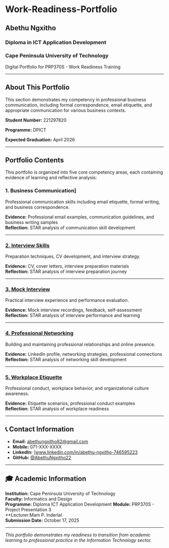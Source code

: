 # Work-Readiness-Portfolio

## Abethu Ngxitho
### Diploma in ICT Application Development
### Cape Peninsula University of Technology
Digital Portfolio for PRP370S - Work Readiness Training

---

## About This Portfolio

This section demonstrates my competency in professional business communication, including formal correspondence, email etiquette, and appropriate communication for various business contexts.

**Student Number:** 221297820

**Programme:** DPICT

**Expected Graduation:** April 2026

---

## Portfolio Contents

This portfolio is organized into five core competency areas, each containing evidence of learning and reflective analysis:

### 1. Business Communication]
Professional communication skills including email etiquette, formal writing, and business correspondence.

**Evidence:** Professional email examples, communication guidelines, and business writing samples  
**Reflection:** STAR analysis of communication skill development

---

### [ 2. Interview Skills](./02-Interview-Skills/)
Preparation techniques, CV development, and interview strategy.

**Evidence:** CV, cover letters, interview preparation materials  
**Reflection:** STAR analysis of interview preparation journey

---

### [ 3. Mock Interview](./03-Mock-Interview/)
Practical interview experience and performance evaluation.

**Evidence:** Mock interview recordings, feedback, self-assessment  
**Reflection:** STAR analysis of interview performance and learning

---

### [ 4. Professional Networking](./04-Professional-Networking/)
Building and maintaining professional relationships and online presence.

**Evidence:** LinkedIn profile, networking strategies, professional connections  
**Reflection:** STAR analysis of networking skill development

---

### [ 5. Workplace Etiquette](./05-Workplace-Etiquette/)
Professional conduct, workplace behavior, and organizational culture awareness.

**Evidence:** Etiquette scenarios, professional conduct examples  
**Reflection:** STAR analysis of workplace readiness

---

## 📞 Contact Information

- **Email:** abethungxitho82@gmail.com
- **Mobile:** 071-XXX-XXXX
- **LinkedIn:** [www.linkedin.com/in/abethu-ngxitho-746595223
- **GitHub:** [@AbethuNgxitho22](https://github.com/AbethuNgxitho22)

---

## 🎓 Academic Information

**Institution:** Cape Peninsula University of Technology  
**Faculty:** Informatics and Design  
**Programme:** Diploma ICT Application Development
**Module:** PRP370S - Project Presentation 3  
**Lecturer:Mam P. Inderlal  
**Submission Date:** October 17, 2025

---

*This portfolio demonstrates my readiness to transition from academic learning to professional practice in the Information Technology sector.*
```

